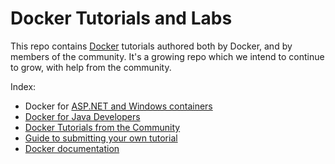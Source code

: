 # Docker Tutorials and Labs

This repo contains [Docker](https://docker.com) tutorials authored both by Docker, and by members of the community. It's a growing repo which we intend to continue to grow, with help from the community.

Index:
* Docker for [ASP.NET and Windows containers](windows/readme.md)
* [Docker for Java Developers](java/readme.adoc)
* [Docker Tutorials from the Community](community-tutorials.md)
* [Guide to submitting your own tutorial](contribute.md)
* [Docker documentation](https://docs.docker.com)
